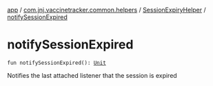 [app](../../index.md) / [com.jnj.vaccinetracker.common.helpers](../index.md) / [SessionExpiryHelper](index.md) / [notifySessionExpired](./notify-session-expired.md)

# notifySessionExpired

`fun notifySessionExpired(): `[`Unit`](https://kotlinlang.org/api/latest/jvm/stdlib/kotlin/-unit/index.html)

Notifies the last attached listener that the session is expired

